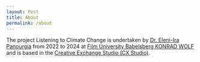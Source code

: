 ```yaml
---
layout: Post
title: About
permalink: /about
---
```


The project Listening to Climate Change is undertaken by <a href="https://eleniirapanourgia.com/">Dr. Eleni-Ira Panourgia</a> from 2022 to 2024 at <a href="https://www.filmuniversitaet.de/forschung-transfer/forschung/projekte/projektseite/detail/listening-to-climate-change-the-role-of-sound-and-new-media-formats-for-enhancing-environmental-perception">Film University Babelsberg KONRAD WOLF</a> and is based in the <a href="https://www.filmuniversitaet.de/filmuni/institute/cxstudio">Creative Exchange Studio (CX Studio)</a>.
